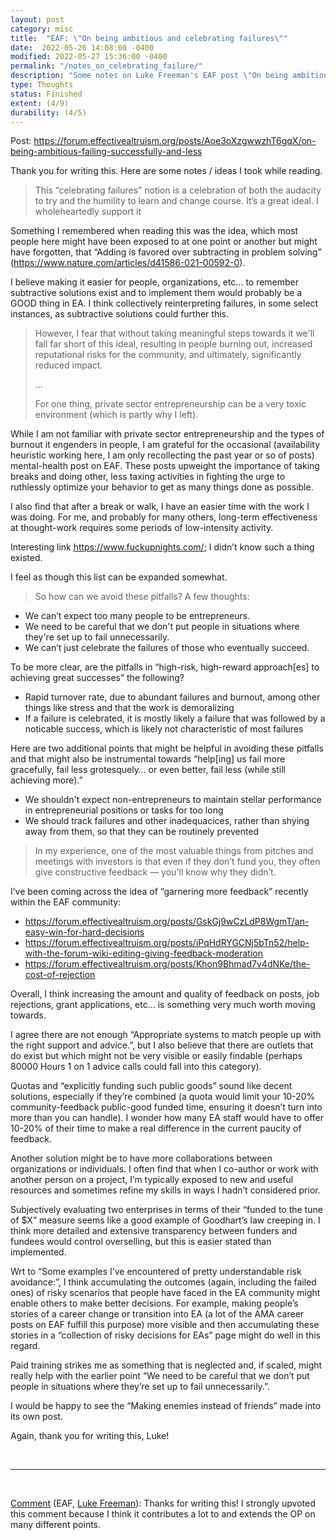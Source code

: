 ```yaml
---
layout: post
category: misc
title:  "EAF: \"On being ambitious and celebrating failures\""
date:  2022-05-26 14:08:00 -0400
modified: 2022-05-27 15:36:00 -0400
permalink: "/notes_on_celebrating_failure/"
description: "Some notes on Luke Freeman's EAF post \"On being ambitious and celebrating failures\""
type: Thoughts
status: Finished
extent: (4/9)
durability: (4/5)
---
```


Post: <https://forum.effectivealtruism.org/posts/Aoe3oXzgwwzhT6gqX/on-being-ambitious-failing-successfully-and-less>

Thank you for writing this. Here are some notes / ideas I took while reading. 

> This “celebrating failures” notion is a celebration of both the audacity to try and the humility to learn and change course. It’s a great ideal. I wholeheartedly support it

Something I remembered when reading this was the idea, which most people here might have been exposed to at one point or another but might have forgotten, that “Adding is favored over subtracting in problem solving” (<https://www.nature.com/articles/d41586-021-00592-0>).

I believe making it easier for people, organizations, etc… to remember subtractive solutions exist and to implement them would probably be a GOOD thing in EA. I think collectively reinterpreting failures, in some select instances, as subtractive solutions could further this.

> However, I fear that without taking meaningful steps towards it we'll fall far short of this ideal, resulting in people burning out, increased reputational risks for the community, and ultimately, significantly reduced impact. 
> 
> ...
> 
> For one thing, private sector entrepreneurship can be a very toxic environment (which is partly why I left).  

While I am not familiar with private sector entrepreneurship and the types of burnout it engenders in people, I am grateful for the occasional (availability heuristic working here, I am only recollecting the past year or so of posts) mental-health post on EAF. These posts upweight the importance of taking breaks and doing other, less taxing activities in fighting the urge to ruthlessly optimize your behavior to get as many things done as possible.

I also find that after a break or walk, I have an easier time with the work I was doing. For me, and probably for many others, long-term effectiveness at thought-work requires some periods of low-intensity activity.

Interesting link <https://www.fuckupnights.com/>; I didn’t know such a thing existed.

I feel as though this list can be expanded somewhat.

> So how can we avoid these pitfalls? A few thoughts: 
- We can’t expect too many people to be entrepreneurs. 
- We need to be careful that we don't put people in situations where they're set up to fail unnecessarily.
- We can’t just celebrate the failures of those who eventually succeed.

To be more clear, are the pitfalls in “high-risk, high-reward approach[es] to achieving great successes” the following?

- Rapid turnover rate, due to abundant failures and burnout, among other things like stress and that the work is demoralizing
- If a failure is celebrated, it is mostly likely a failure that was followed by a noticable success, which is likely not characteristic of most failures 

<!-- [i.e., we can't expect most people to be able to pursue "high-risk, high-reward" strategies for achievement in EA, given the associated pitfalls] -->

Here are two additional points that might be helpful in avoiding these pitfalls and that might also be instrumental towards “help[ing] us fail more gracefully, fail less grotesquely… or even better, fail less (while still achieving more).”

- We shouldn't expect non-entrepreneurs to maintain stellar performance in entrepreneurial positions or tasks for too long
- We should track failures and other inadequacices, rather than shying away from them, so that they can be routinely prevented 

> In my experience, one of the most valuable things from pitches and meetings with investors is that even if they don’t fund you, they often give constructive feedback — you'll know why they didn’t.

I’ve been coming across the idea of “garnering more feedback” recently within the EAF community:
 - https://forum.effectivealtruism.org/posts/GskGj9wCzLdP8WgmT/an-easy-win-for-hard-decisions
 -  https://forum.effectivealtruism.org/posts/iPqHdRYGCNj5bTn52/help-with-the-forum-wiki-editing-giving-feedback-moderation
 - https://forum.effectivealtruism.org/posts/Khon9Bhmad7v4dNKe/the-cost-of-rejection

Overall, I think increasing the amount and quality of feedback on posts, job rejections, grant applications, etc… is something very much worth moving towards.

I agree there are not enough “Appropriate systems to match people up with the right support and advice.”, but I also believe that there are outlets that do exist but which might not be very visible or easily findable (perhaps 80000 Hours 1 on 1 advice calls could fall into this category).

Quotas and “explicitly funding such public goods” sound like decent solutions, especially if they’re combined (a quota would limit your 10-20% community-feedback public-good funded time, ensuring it doesn’t turn into more than you can handle). I wonder how many EA staff would have to offer 10-20% of their time to make a real difference in the current paucity of feedback.

Another solution might be to have more collaborations between organizations or individuals. I often find that when I co-author or work with another person on a project, I’m typically exposed to new and useful resources and sometimes refine my skills in ways I hadn’t considered prior.

Subjectively evaluating two enterprises in terms of their “funded to the tune of $X” measure seems like a good example of Goodhart’s law creeping in. I think more detailed and extensive transparency between funders and fundees would control overselling, but this is easier stated than implemented.

Wrt to “Some examples I’ve encountered of pretty understandable risk avoidance:”, I think accumulating the outcomes (again, including the failed ones) of risky scenarios that people have faced in the EA community might enable others to make better decisions. For example, making people’s stories of a career change or transition into EA (a lot of the AMA career posts on EAF fulfill this purpose) more visible and then accumulating these stories in a “collection of risky decisions for EAs” page might do well in this regard.

Paid training strikes me as something that is neglected and, if scaled, might really help with the earlier point “We need to be careful that we don’t put people in situations where they’re set up to fail unnecessarily.”.

I would be happy to see the “Making enemies instead of friends” made into its own post.

Again, thank you for writing this, Luke!

<br>

---

<br>

[Comment](https://forum.effectivealtruism.org/posts/Aoe3oXzgwwzhT6gqX/on-being-ambitious-failing-successfully-and-less?commentId=kgvctvc9KimkB3hz5) (EAF, [Luke Freeman](https://forum.effectivealtruism.org/users/lukefreeman)): Thanks for writing this! I strongly upvoted this comment because I think it contributes a lot to and extends the OP on many different points.
